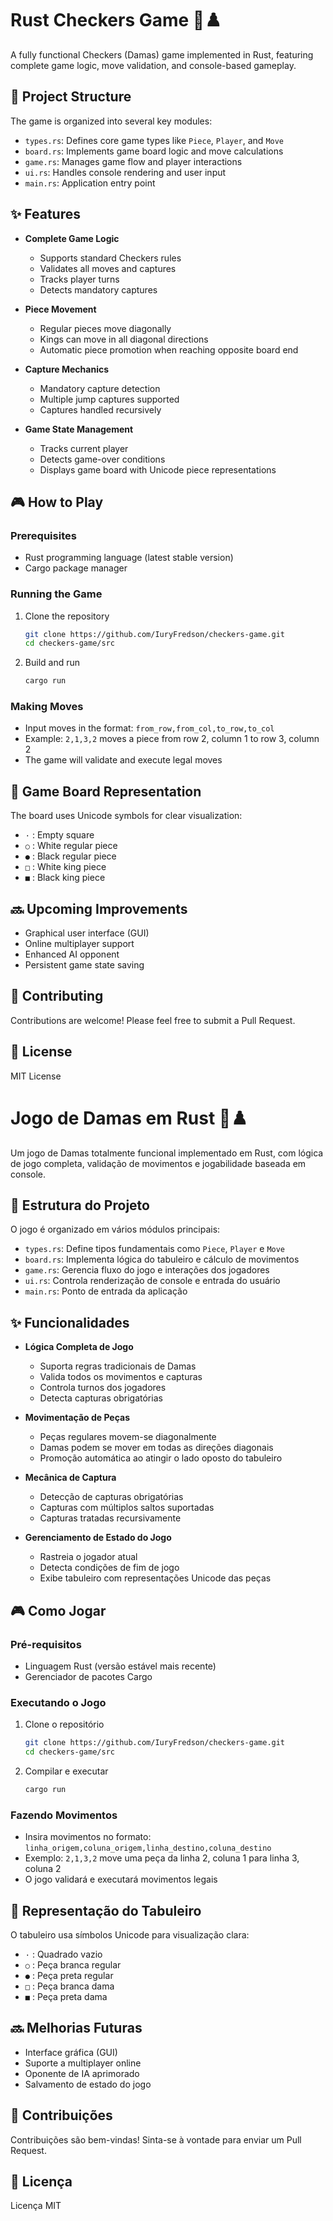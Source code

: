 # Rust Checkers Game 🎲♟️

A fully functional Checkers (Damas) game implemented in Rust, featuring complete game logic, move validation, and console-based gameplay.

## 🚀 Project Structure

The game is organized into several key modules:
- `types.rs`: Defines core game types like `Piece`, `Player`, and `Move`
- `board.rs`: Implements game board logic and move calculations
- `game.rs`: Manages game flow and player interactions
- `ui.rs`: Handles console rendering and user input
- `main.rs`: Application entry point

## ✨ Features

- **Complete Game Logic**
  - Supports standard Checkers rules
  - Validates all moves and captures
  - Tracks player turns
  - Detects mandatory captures

- **Piece Movement**
  - Regular pieces move diagonally
  - Kings can move in all diagonal directions
  - Automatic piece promotion when reaching opposite board end

- **Capture Mechanics**
  - Mandatory capture detection
  - Multiple jump captures supported
  - Captures handled recursively

- **Game State Management**
  - Tracks current player
  - Detects game-over conditions
  - Displays game board with Unicode piece representations

## 🎮 How to Play

### Prerequisites
- Rust programming language (latest stable version)
- Cargo package manager

### Running the Game
1. Clone the repository
   ```bash
   git clone https://github.com/IuryFredson/checkers-game.git
   cd checkers-game/src
   ```

2. Build and run
   ```bash
   cargo run
   ```

### Making Moves
- Input moves in the format: `from_row,from_col,to_row,to_col`
- Example: `2,1,3,2` moves a piece from row 2, column 1 to row 3, column 2
- The game will validate and execute legal moves

## 🌟 Game Board Representation

The board uses Unicode symbols for clear visualization:
- `·` : Empty square
- `○` : White regular piece
- `●` : Black regular piece
- `□` : White king piece
- `■` : Black king piece

## 🔜 Upcoming Improvements
- Graphical user interface (GUI)
- Online multiplayer support
- Enhanced AI opponent
- Persistent game state saving

## 🤝 Contributing
Contributions are welcome! Please feel free to submit a Pull Request.

## 📄 License
MIT License

# Jogo de Damas em Rust 🎲♟️

Um jogo de Damas totalmente funcional implementado em Rust, com lógica de jogo completa, validação de movimentos e jogabilidade baseada em console.

## 🚀 Estrutura do Projeto

O jogo é organizado em vários módulos principais:
- `types.rs`: Define tipos fundamentais como `Piece`, `Player` e `Move`
- `board.rs`: Implementa lógica do tabuleiro e cálculo de movimentos
- `game.rs`: Gerencia fluxo do jogo e interações dos jogadores
- `ui.rs`: Controla renderização de console e entrada do usuário
- `main.rs`: Ponto de entrada da aplicação

## ✨ Funcionalidades

- **Lógica Completa de Jogo**
  - Suporta regras tradicionais de Damas
  - Valida todos os movimentos e capturas
  - Controla turnos dos jogadores
  - Detecta capturas obrigatórias

- **Movimentação de Peças**
  - Peças regulares movem-se diagonalmente
  - Damas podem se mover em todas as direções diagonais
  - Promoção automática ao atingir o lado oposto do tabuleiro

- **Mecânica de Captura**
  - Detecção de capturas obrigatórias
  - Capturas com múltiplos saltos suportadas
  - Capturas tratadas recursivamente

- **Gerenciamento de Estado do Jogo**
  - Rastreia o jogador atual
  - Detecta condições de fim de jogo
  - Exibe tabuleiro com representações Unicode das peças

## 🎮 Como Jogar

### Pré-requisitos
- Linguagem Rust (versão estável mais recente)
- Gerenciador de pacotes Cargo

### Executando o Jogo
1. Clone o repositório
   ```bash
   git clone https://github.com/IuryFredson/checkers-game.git
   cd checkers-game/src
   ```

2. Compilar e executar
   ```bash
   cargo run
   ```

### Fazendo Movimentos
- Insira movimentos no formato: `linha_origem,coluna_origem,linha_destino,coluna_destino`
- Exemplo: `2,1,3,2` move uma peça da linha 2, coluna 1 para linha 3, coluna 2
- O jogo validará e executará movimentos legais

## 🌟 Representação do Tabuleiro

O tabuleiro usa símbolos Unicode para visualização clara:
- `·` : Quadrado vazio
- `○` : Peça branca regular
- `●` : Peça preta regular
- `□` : Peça branca dama
- `■` : Peça preta dama

## 🔜 Melhorias Futuras
- Interface gráfica (GUI)
- Suporte a multiplayer online
- Oponente de IA aprimorado
- Salvamento de estado do jogo

## 🤝 Contribuições
Contribuições são bem-vindas! Sinta-se à vontade para enviar um Pull Request.

## 📄 Licença
Licença MIT